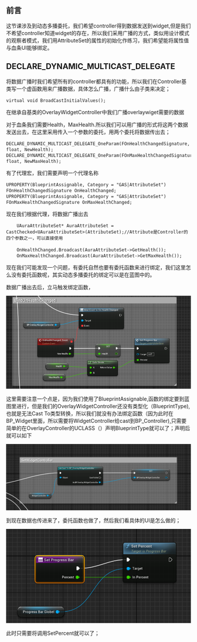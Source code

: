 ## 前言

这节课涉及到动态多播委托，我们希望controller得到数据发送到widget,但是我们不希望controller知道widget的存在，所以我们采用广播的方式，类似用设计模式的观察者模式，我们用AttributeSet的属性的初始化作练习，我们希望能将属性值与血条UI能够绑定。

## DECLARE_DYNAMIC_MULTICAST_DELEGATE

将数据广播时我们希望所有的controller都具有的功能，所以我们在Controller基类写一个虚函数用来广播数据，具体怎么广播，广播什么由子类来决定；

```
virtual void BroadCastInitialValues();
```

在继承自基类的OverlayWidgetController中我们广播overlaywiget需要的数据

对于血条我们需要Health，MaxHealth.所以我们可以用广播的形式将这两个数据发送出去，在这里采用传入一个参数的委托，用两个委托将数据传出去；

```
DECLARE_DYNAMIC_MULTICAST_DELEGATE_OneParam(FOnHealthChangedSignature, float, NewHealth);
DECLARE_DYNAMIC_MULTICAST_DELEGATE_OneParam(FOnMaxHealthChangedSignature, float, NewMaxHealth);

```

有了代理宏，我们需要声明一个代理名称

```
UPROPERTY(BlueprintAssignable, Category = "GAS|AttributeSet")
FOnHealthChangedSignature OnHealthChanged;
UPROPERTY(BlueprintAssignable, Category = "GAS|AttributeSet")
FOnMaxHealthChangedSignature OnMaxHealthChanged;
```

现在我们根据代理，将数据广播出去

```
	UAuraAttributeSet* AuraAttributeSet = CastChecked<UAuraAttributeSet>(AttributeSet);//Attribute是Controller的四个参数之一，可以直接使用

	OnHealthChanged.Broadcast(AuraAttributeSet->GetHealth());
	OnMaxHealthChanged.Broadcast(AuraAttributeSet->GetMaxHealth());
```

现在我们可能发现一个问题，有委托自然也要有委托函数来进行绑定，我们这里怎么没有委托函数呢，其实动态多播委托的绑定可以是在蓝图中的。

数据广播出去后，立马触发绑定函数，

![1717068567927](image/Broadcasting/1717068567927.png)

这里需要注意一个点是，因为我们使用了BlueprintAssignable,函数的绑定要到蓝图里进行，但是我们的OverlayWidgetController还没有类型化（BlueprintType),也就是无法Cast To类型转换，所以我们就没有办法绑定函数（因为此时在BP_Widget里面，所以需要将WidgetController给cast到BP_Controller),只需要简单的在OverlayController的UCLASS（）声明BlueprintType就可以了；声明后就可以如下

![1717069461527](image/Broadcasting/1717069461527.png)

到现在数据也传进来了，委托函数也做了，然后我们看具体的UI是怎么做的；

![1717071118571](image/Broadcasting/1717071118571.png)

此时只需要将调用SetPercent就可以了；
